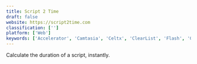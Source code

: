 ```yaml
---
title: Script 2 Time
draft: false 
website: https://script2time.com
classification: ['']
platform: ['Web']
keywords: ['Accelerator', 'Camtasia', 'Celtx', 'ClearList', 'Flash', 'Ghost', 'GoAnimate', 'How Long to Read', 'Medium', 'Medium API', 'Moovly', 'PlotDash', 'Plotagon', 'Powtoon', 'Snagit', 'Spritz Bookmarklet']
---
```

Calculate the duration of a script, instantly.